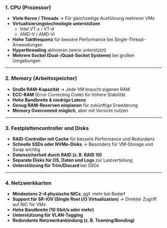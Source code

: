 ### **1. CPU (Prozessor)**
- **Viele Kerne / Threads** → Für gleichzeitige Ausführung mehrerer VMs  
- **Virtualisierungstechnologie unterstützen**  
  - Intel VT-x / VT-d  
  - AMD-V / AMD-Vi  
- **Hohe Taktfrequenz** für bessere Performance bei Single-Thread-Anwendungen  
- **Hyperthreading** aktivieren (wenn unterstützt)  
- **Mehrere Sockel (Dual-/Quad-Socket Systeme)** bei großen Umgebungen  

---

### **2. Memory (Arbeitsspeicher)**
- **Große RAM-Kapazität** → Jede VM braucht eigenen RAM  
- **ECC-RAM** (Error Correcting Code) für höhere Stabilität  
- **Hohe Bandbreite & niedrige Latenz**  
- **Genug RAM-Reserven einplanen** für zukünftige Erweiterung  
- **Memory Overcommit möglich**, aber mit Vorsicht nutzen  

---

### **3. Festplattencontroller und Disks**
- **RAID-Controller mit Cache** für bessere Performance und Redundanz  
- **Schnelle SSDs oder NVMe-Disks** → Besonders für VM-Storage und Swap wichtig  
- **Datensicherheit durch RAID (z. B. RAID 10)**  
- **Separate Disks für OS, Daten und Logs** zur Lastverteilung  
- **Unterstützung für Trim/Discard** bei SSDs  

---

### **4. Netzwerkkarten**
- **Mindestens 2–4 physische NICs**, ggf. mehr bei Bedarf  
- **Support für SR-IOV (Single Root I/O Virtualization)** → Direkter Zugriff auf NIC für VMs  
- **Hohe Bandbreite (10 Gbit/s oder mehr)**  
- **Unterstützung für VLAN-Tagging**  
- **Redundante Netzwerkanbindung (z. B. Teaming/Bonding)**  